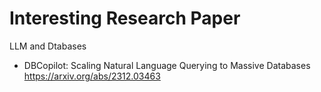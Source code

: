 # Interesting Research Paper

LLM and Dtabases

- DBCopilot: Scaling Natural Language Querying to Massive Databases https://arxiv.org/abs/2312.03463 
